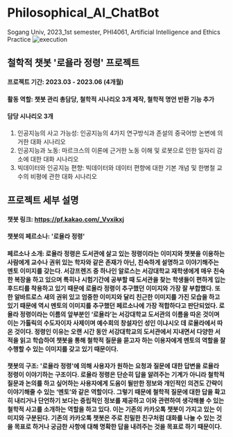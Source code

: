 # Philosophical_AI_ChatBot
Sogang Univ, 2023_1st semester, PHI4061, Artificial Intelligence and Ethics Practice
![execution](https://github.com/namkidong98/Philosophical_AI_ChatBot/assets/113520117/fdec0833-134a-48c5-9f9e-0d19bc06d4fd)
## 철학적 챗봇 '로욜라 정령' 프로젝트
#### 프로젝트 기간: 2023.03 - 2023.06 (4개월)
#### 활동 역할: 챗봇 관리 총담당, 철학적 시나리오 3개 제작, 철학적 명언 반환 기능 추가
#### 담당 시나리오 3개
1. 인공지능의 사고 가능성: 인공지능의 4가지 연구방식과 존설의 중국어방 논변에 의거한 대화 시나리오
2. 인공지능과 노동: 마르크스의 이론에 근거한 노동 이해 및 로봇으로 인한 일자리 감소에 대한 대화 시나리오
3. 빅데이터와 인공지능 편향: 빅데이터와 데이터 편향에 대한 기본 개념 및 한병철 교수의 비평에 관한 대화 시나리오

## 프로젝트 세부 설명
#### 챗봇 링크: https://pf.kakao.com/_Vvxikxj
#### 챗봇의 페르소나: '로욜라 정령'
#### 페르소나 소개: 로욜라 정령은 도서관에 살고 있는 정령이라는 이미지와 챗봇을 이용하는 사람에게 교수나 권위 있는 학자와 같은 존재가 아닌, 친숙하게 설명하고 이야기해주는 멘토 이미지를 갖는다. 서강프렌즈 중 하나인 알로스는 서강대학교 재학생에게 매우 친숙한 복장을 하고 있으며 특히나 시험기간에 공부할 때 도서관을 찾는 학생들이 편하게 입는 후드티를 착용하고 있기 때문에 로욜라 정령이 추구했던 이미지와 가장 잘 부합했다. 또한 알바트로스 새의 권위 있고 엄중한 이미지와 달리 친근한 이미지를 가진 모습을 하고 있기 때문에 역시 멘토의 이미지를 추구했던 페르소나에 가장 적합하다고 판단되었다. 로욜라 정령이라는 이름의 앞부분인 ‘로욜라’는 서강대학교 도서관의 이름을 따온 것이며 이는 가톨릭의 수도자이자 사제이며 예수회의 창설자인 성인 이냐시오 데 로욜라에서 따온 것이다. 정령인 이유는 오랜 시간 동안 서강대학교의 도서관에서 지내면서 다양한 서적을 읽고 학습하여 챗봇을 통해 철학적 질문을 묻고자 하는 이용자에게 멘토의 역할을 잘 수행할 수 있는 이미지를 갖고 있기 때문이다.
#### 챗봇의 구조: '로욜라 정령'에 의해 사용자가 원하는 요청과 질문에 대한 답변을 로욜라 정령이 이야기하는 구조이다. 로욜라 정령은 단순히 답을 알려주는 기계가 아니라 철학적 질문과 논의를 하고 싶어하는 사용자에게 도움이 될만한 정보와 개인적인 의견도 간략이 이야기해줄 수 있는 ‘멘토’와 같은 역할이다. 그렇기 때문에 철학적 질문에 대한 답을 확고히 내리거나 단언하기 보다는 중립적인 정보를 제공하고 이와 관련하여 생각해볼 수 있는 철학적 사고를 소개하는 역할을 하고 있다. 이는 기존의 카카오톡 챗봇이 가지고 있는 이미지와 구분된다. 기존의 카카오톡 챗봇은 주로 친밀한 친구처럼 대화를 나눌 수 있는 것을 목표로 하거나 궁금한 사항에 대해 명확한 답을 내려주는 것을 목표로 하기 때문이다.
